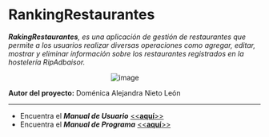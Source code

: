 # RankingRestaurantes

_**RakingRestaurantes**, es una aplicación de gestión de restaurantes que permite a los usuarios realizar diversas operaciones como agregar, editar, mostrar y eliminar información sobre los restaurantes registrados en la hostelería RipAdbaisor._

&nbsp;&nbsp;&nbsp;&nbsp;&nbsp;&nbsp;&nbsp;&nbsp;&nbsp;&nbsp;&nbsp;&nbsp;&nbsp;&nbsp;&nbsp;&nbsp;&nbsp;&nbsp;&nbsp;&nbsp;&nbsp;&nbsp;&nbsp;&nbsp;&nbsp;&nbsp;&nbsp;&nbsp;&nbsp;&nbsp;&nbsp;&nbsp;&nbsp;&nbsp;&nbsp;&nbsp;&nbsp;&nbsp;&nbsp;&nbsp;&nbsp;&nbsp;&nbsp;&nbsp;&nbsp;&nbsp;&nbsp;&nbsp;&nbsp;&nbsp;&nbsp; ![image](https://github.com/DomeNieto/PROG-UD5_RankingRestaurantes/assets/159430482/1da79c02-52a1-411b-aa24-8f7a1c4f7d8d)

**Autor del proyecto:** Doménica Alejandra Nieto León 

---
- Encuentra el _**Manual de Usuario**_ [<<**aquí**>>](docs/MANUAL_USUARIO.md)  
- Encuentra el _**Manual de Programa**_ [<<**aquí**>>](docs/MANUAL_PROGRAMA.md)  
